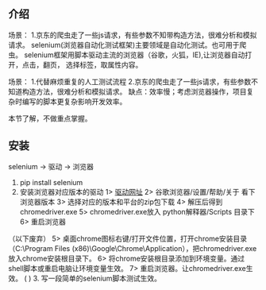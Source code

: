 ## 介绍
场景：
1.京东的爬虫走了一些js请求，有些参数不知带构造方法，很难分析和模拟请求。
selenium(浏览器自动化测试框架)主要领域是自动化测试。也可用于爬虫。
selenium框架用脚本驱动主流的浏览器（谷歌，火狐，IE),让浏览器自动打开，点击，翻页，
选择标签，取属性内容。

场景：
1.代替麻烦重复的人工测试流程
2.京东的爬虫走了一些js请求，有些参数不知道构造方法，很难分析和模拟请求。
缺点：效率慢；考虑浏览器操作，项目复杂时编写的脚本更复杂影响开发效率。

本节了解，不做重点掌握。

## 安装
selenium → 驱动 → 浏览器
1. pip install selenium
2. 安装浏览器对应版本的驱动
1> [驱动网址](http://chromedriver.storage.googleapis.com/index.html)
2> 谷歌浏览器/设置/帮助/关于  看下浏览器版本
3> 选择对应的版本和平台的zip包下载
4> 解压后得到 chromedriver.exe
5> chromedriver.exe放入 python解释器/Scripts 目录下
6> 重启浏览器

（以下废弃）
5> 桌面chrome图标右键/打开文件位置，打开chrome安装目录（C:\Program Files (x86)\Google\Chrome\Application），把chromedriver.exe放入chrome安装根目录下。
6> 将chrome安装根目录添加到环境变量。通过shell脚本或重启电脑让环境变量生效。
7> 重启浏览器。让chromedriver.exe生效。
(    )
3. 写一段简单的selenium脚本测试生效。     